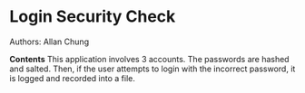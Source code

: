 # Login Security Check
Authors: Allan Chung

**Contents**
This application involves 3 accounts. The passwords are hashed and salted. Then, if the user attempts to login with the incorrect password, it is logged and recorded into a file. 
